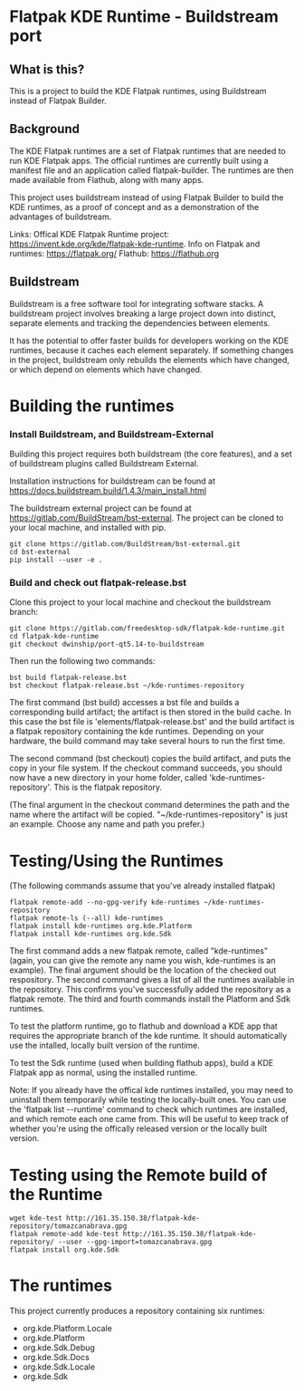 # Flatpak KDE Runtime - Buildstream port

## What is this?
This is a project to build the KDE Flatpak runtimes, using Buildstream instead of Flatpak Builder.

## Background
The KDE Flatpak runtimes are a set of Flatpak runtimes that are needed to run KDE Flatpak apps. The official runtimes are currently built using a manifest file and an application called flatpak-builder. The runtimes are then made available from Flathub, along with many apps.

This project uses buildstream instead of using Flatpak Builder to build the KDE runtimes, as a proof of concept and as a demonstration of the advantages of buildstream.

Links:
Offical KDE Flatpak Runtime project: https://invent.kde.org/kde/flatpak-kde-runtime.
Info on Flatpak and runtimes: https://flatpak.org/
Flathub: https://flathub.org


## Buildstream
Buildstream is a free software tool for integrating software stacks. A buildstream project involves breaking a large project down into distinct, separate elements and tracking the dependencies between elements.

It has the potential to offer faster builds for developers working on the KDE runtimes, because it caches each element separately. If something changes in the project, buildstream only rebuilds the elements which have changed, or which depend on elements which have changed.

# Building the runtimes
### Install Buildstream, and Buildstream-External
Building this project requires both buildstream (the core features), and a set of buildstream plugins called Buildstream External.

Installation instructions for buildstream can be found at https://docs.buildstream.build/1.4.3/main_install.html

The buildstream external project can be found at https://gitlab.com/BuildStream/bst-external. The project can be cloned to your local machine, and installed with pip.

    git clone https://gitlab.com/BuildStream/bst-external.git
    cd bst-external
    pip install --user -e .

### Build and check out flatpak-release.bst
Clone this project to your local machine and checkout the buildstream branch:

    git clone https://gitlab.com/freedesktop-sdk/flatpak-kde-runtime.git
    cd flatpak-kde-runtime
    git checkout dwinship/port-qt5.14-to-buildstream

Then run the following two commands:

    bst build flatpak-release.bst
    bst checkout flatpak-release.bst ~/kde-runtimes-repository

The first command (bst build) accesses a bst file and builds a corresponding build artifact; the artifact is then stored in the build cache. In this case the bst file is 'elements/flatpak-release.bst' and the build artifact is a flatpak repository containing the kde runtimes.
Depending on your hardware, the build command may take several hours to run the first time.

The second command (bst checkout) copies the build artifact, and puts the copy in your file system. If the checkout command succeeds, you should now have a new directory in your home folder, called 'kde-runtimes-repository'. This is the flatpak repository.

(The final argument in the checkout command determines the path and the name where the artifact will be copied. "~/kde-runtimes-repository" is just an example. Choose any name and path you prefer.)

# Testing/Using the Runtimes
(The following commands assume that you've already installed flatpak)

    flatpak remote-add --no-gpg-verify kde-runtimes ~/kde-runtimes-repository
    flatpak remote-ls (--all) kde-runtimes
    flatpak install kde-runtimes org.kde.Platform
    flatpak install kde-runtimes org.kde.Sdk

The first command adds a new flatpak remote, called "kde-runtimes" (again, you can give the remote any name you wish, kde-runtimes is an example). The final argument should be the location of the checked out respository.
The second command gives a list of all the runtimes available in the repository. This confirms you've successfully added the repository as a flatpak remote.
The third and fourth commands install the Platform and Sdk runtimes.

To test the platform runtime, go to flathub and download a KDE app that requires the appropriate branch of the kde runtime. It should automatically use the intalled, locally built version of the runtime.

To test the Sdk runtime (used when building flathub apps), build a KDE Flatpak app as normal, using the installed runtime.

Note: 
If you already have the offical kde runtimes installed, you may need to uninstall them temporarily while testing the locally-built ones.
You can use the 'flatpak list --runtime' command to check which runtimes are installed, and which remote each one came from. This will be useful to keep track of whether you're using the offically released version or the locally built version.

# Testing using the Remote build of the Runtime

    wget kde-test http://161.35.150.38/flatpak-kde-repository/tomazcanabrava.gpg
    flatpak remote-add kde-test http://161.35.150.38/flatpak-kde-repository/ --user --gpg-import=tomazcanabrava.gpg
    flatpak install org.kde.Sdk

# The runtimes
This project currently produces a repository containing six runtimes:
* org.kde.Platform.Locale
* org.kde.Platform
* org.kde.Sdk.Debug
* org.kde.Sdk.Docs
* org.kde.Sdk.Locale
* org.kde.Sdk
